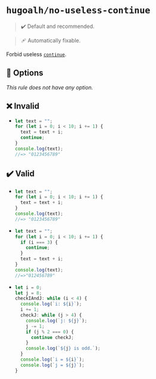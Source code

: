 # `hugoalh/no-useless-continue`

> ✔️ Default and recommended.

> 🩹 Automatically fixable.

Forbid useless [`continue`](https://developer.mozilla.org/en-US/docs/Web/JavaScript/Reference/Statements/continue).

## 🔧 Options

*This rule does not have any option.*

## ❌ Invalid

- ```ts
  let text = "";
  for (let i = 0; i < 10; i += 1) {
    text = text + i;
    continue;
  }
  console.log(text);
  //=> "0123456789"
  ```

## ✔️ Valid

- ```ts
  let text = "";
  for (let i = 0; i < 10; i += 1) {
    text = text + i;
  }
  console.log(text);
  //=> "0123456789"
  ```
- ```ts
  let text = "";
  for (let i = 0; i < 10; i += 1) {
    if (i === 3) {
      continue;
    }
    text = text + i;
  }
  console.log(text);
  //=>"012456789"
  ```
- ```ts
  let i = 0;
  let j = 8;
  checkIAndJ: while (i < 4) {
    console.log(`i: ${i}`);
    i += 1;
    checkJ: while (j > 4) {
      console.log(`j: ${j}`);
      j -= 1;
      if (j % 2 === 0) {
        continue checkJ;
      }
      console.log(`${j} is odd.`);
    }
    console.log(`i = ${i}`);
    console.log(`j = ${j}`);
  }
  ```
